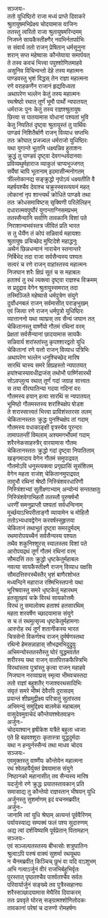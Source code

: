 सञ्जयः-  
ततो युधिष्ठिरो राजा मध्यं प्राप्ते दिवाकरे  
श्रुतायुषमभिप्रेक्ष्य चोदयामास वाजिनः  
ततस्तु त्वरितो राजा श्रुतायुषमरिन्दमम्  
निजघ्ने सायकैस्तीक्ष्णैर् नवभिर्नतपर्वभिः  
स संवार्य ततो राजन् प्रेषितान् धर्मसूनुना  
शरान् सप्त महेष्वासः कौन्तेयाया समार्पयत्  
ते तस्व कवचं भित्त्वा पपुश्शोणितमाहवे  
असूनिव विचिन्वन्तो देहे तस्य महात्मनः  
पाण्डवस्तु भृशं विद्धस् तेन राज्ञा महात्मना  
रणे वराहकर्णेन राजानं हृद्यविध्यता  
अथापरेण भल्लेन केतुं तस्य महात्मनः  
रथश्रेष्ठो रथात् तूर्णं भूमौ पार्थो न्यपातयत्  
धर्मराजः पुनः केतुं तस्य राज्ञश्श्रुतायुषः  
छित्त्वा स पातयामास योधानां पश्यतां भुवि  
केतु निपतितं दृष्ट्वा श्रुतायुस्तं तु पार्थिवः  
पाण्डवं निशितैर्बाणै राजन् विव्याध सप्तभिः  
ततः क्रोघात् प्रजज्वल धर्मराजो युधिष्ठिरः  
यथा युगान्ते भूतानि धक्ष्यन्निव हुताशनः  
क्रुद्धं तु पाण्डवं दृष्ट्वा देवगन्धर्वदानवाः  
प्रविव्यथुर्महाराज व्याकुलं चाप्यभूज्जगत्  
सर्वेषां चापि भूतानाम् इदमासीन्मनोगतम्  
त्रींल्लोकानद्य सङ्क्रुद्धो नृपोऽयं धक्ष्यतीति वै  
महर्षयश्चैव देवाश्च चक्रुस्स्वस्त्ययनं महत्  
लोकानां नृप शान्त्यर्थं क्रोधिते पाण्डवे तथा  
ततः क्रोधसमाविष्टस् सृक्विणी परिलेलिहन्  
दधारात्मवपुर्घोरं युगान्ताग्निसमप्रभम्  
ततस्सैन्यानि सर्वाणि तावकानि विशां पते  
निराशान्यभवंस्तत्र जीवितं प्रति भारत  
स तु धैर्येण तं कोपं सन्निवार्य महायशाः  
श्रुतायुषः प्रचिच्छेद मुष्टिदेशे महाद्धनुः  
अथैनं छिन्नधन्वानं नाराचेन स्तनान्तरे  
निर्बिभेद तदा राजा सर्वसैन्यस्य पश्यतः  
सत्वरं च रणे राजन् वाहांस्तस्य महात्मनः  
निजघान शरैः क्षिप्रं सूतं च स महाबलः  
हताश्वं तु रथं त्यक्त्वा दृष्ट्वा राज्ञश्च विक्रमम्  
स प्रदुद्राव वेगेन श्रुतायु्स्समरात् तदा  
तस्मिञ्जिते महेष्वासे धर्मपुत्रेण संयुगे  
दुर्योधनबलं राजन् सर्वमासीत् पराङ्भुखम्  
एवं जित्वा रणे राजन् धर्मपुत्रो युधिष्ठिरः  
व्यात्ताननो यथा व्याघ्रस् तव सैन्यं जघान तत्  
चेकितानस्तु वार्ष्णेयो गौतमं रथिनां वरम्  
प्रेक्षतां सर्वसैन्यानां छादयामास सायकैः  
सन्निवार्य शरांस्तांस्तु कृपश्शारद्वतो युधि  
चेकितानां रणे यत्तो राजन् विव्याध पत्रिभिः  
अथापरेण भल्लेन धनुश्चिच्छेद मारिष  
सारथिं चास्य समरे क्षिप्रहस्तो न्यपातयत्  
हयांश्चास्यावधीद्राजंस् तथोभौ पार्ष्णिसारथी  
सोऽवप्लुत्य रथात् तूर्णं गदां जग्राह सात्त्वतः  
स तया वीरघातिन्या गदया गदिनां वरः  
गौतमस्य हयान् हत्वा सारथिं स न्यपातयत्  
भूमिष्ठो गौतमस्तस्य शरांश्चिक्षेप षोडश  
ते शरास्सात्त्वतं भित्त्वा प्राविशंस्तरसा तलम्  
चेकितानस्ततः क्रुद्धः पुनश्चिक्षेप तां गदाम्  
गौतमस्य वधाकाङ्क्षी वृत्रस्येव पुरन्दरः  
तामापतन्तीं विमलाम् अश्यमगर्भोपमां गदाम्  
शरैरनेकसाहस्त्रैर् वारयामास गौतमः  
चेकितानस्ततः क्रुद्धो गदां दृष्ट्वा निपातिताम्  
खङ्गमादाय वेगेन गौतमं समुपाद्रवत्  
गौतमोऽपि धनुस्त्यक्त्वा प्रगृह्यासिं सुसंशितम्  
वेगेन महता राजंश् चेकितानमुपाद्रवत्  
तावुभौ रथिनां श्रेष्ठौ निस्त्रिंशवरधारिणौ  
निस्त्रिंशाभ्यां सुतीक्ष्णाभ्याम् अन्योन्यं सन्ततक्षतुः  
निस्त्रिंशवेगाभिहतौ ततस्तौ पुरुषर्षभौ  
धरणीं समनुप्राप्तौ पश्यतां सर्वधन्विनाम्  
मूर्च्छयाऽभिपरीताङ्गौ व्यायामेन च मोहितौ  
ततोऽभ्यधावद्वेगेन करवर्षस्सुहृत्तया  
चेकितानं तथाभूतं दृष्ट्वा समरदुर्मदम्  
रथमारोपयच्चैनं सर्वसैन्यस्य पश्यतः  
तथैव शकुनिश्शूरस् स्यालस्तव विशां पते  
आरोपयद्रथं तूर्णं गौतमं रथिनां वरम्  
सौमदत्तिं ततः क्रुद्धो धृष्टकेतुर्महाबलः  
नवत्या सायकैस्तीक्ष्णै राजन् विव्याध वक्षसि  
सौमदत्तिरुरस्थैस्तैर् भृशं बाणैरशोभत  
मध्यन्दिने महाराज रश्मिभिस्तपनो यथा  
भूरिश्रवास्तु समरे धृष्टकेतुं महारथम्  
हतसूतहयं चक्रे विरथं सायकोत्तमैः  
विरथं तु समालोक्य हताश्वं हतसारथिम्  
महता शरवर्षेण च्छादयामास संयुगे  
स च तं रथमुत्सृज्य धृष्टकेतुर्महामनाः  
आरुरोह रथं तूर्णं शतानीकस्य भारत  
चित्रसेनो विकर्णश्च राजन् दुर्मर्षणस्तथा  
रथिनो हेमसन्नाहास् सौभद्रमभिदुद्रुवुः  
अभिमन्योस्ततस्तैस्तु घोरं युद्धमवर्तत  
शरीरस्य यथा राजन् वातपित्तकफैस्त्रिभिः  
विरथांस्तव पुत्रांस्तु कृत्वा राजन् महाहवे  
निजघान नरव्याघ्रस् स्मृत्वा भीमवचस्तदा  
ततो राज्ञां बहुशतैर् गजाश्वरथसादिभिः  
संवृतं समरे भीष्मं देवैरपि दुरासदम्  
प्रयान्तं शीघ्रमुद्वीक्ष्य परित्रातुं सुतांस्तव  
अभिमन्युं समुद्दिक्ष्य बालमेकं महाबलम्  
वासुदेवमुवाचेदं कौन्तेयश्श्वेतवाहनः  
अर्जुनः-  
चोदयाश्वान् हृषीकेश यत्रैते बहुला ध्वजाः  
एते हि बहवश्शूराः कृतास्त्रा युद्धदुर्मदाः  
यथा न हन्युर्नस्सैन्यं तथा माधव चोदय  
सञ्जयः-  
एवमुक्तस्तु वार्ष्णेयः कौन्तेयेन महात्मना  
रथं श्वेतहयैर्युक्तं प्रेषयामास संयुगे  
निष्ठानको महानासीत् तव सैन्यस्य मारिष  
यदर्जुनो रणे क्रुद्धः प्रयातस्तावकान् प्रति  
समासाद्य तु कौन्तेयो राज्ञस्तान् भीषयन् युधि  
अर्जुनस्तु सुशर्माणम् इदं वचनमब्रवीत्  
अर्जुनः-  
जानामि त्वां युधि श्रेष्ठम् अत्यन्तं पूर्ववैरिणम्  
पर्यायस्याद्य सम्पक्वं फलं पश्य सुदारुणम्  
अद्य त्वां दर्शयिष्यामि पूर्वप्रेतान् पितामहान्  
सञ्जयः-  
एवं सञ्जल्पतस्तस्य बीभत्सोः शत्रुघातिनः  
श्रुत्वाऽपि परुषं वाक्यं सुशर्मा रथयूथपः  
न चैनमब्रवीत् किञ्चिच् छुभं वा यदि वाऽशुभम्  
अभि गत्वाऽर्जुनं वीरं राजभिर्बहुभिर्वृतः  
पुरस्तात् पृष्ठतश्चैव पार्श्वतश्चैव सर्वतः  
परिवार्यार्जुनं सङ्ख्ये तव पुत्रैस्सहानघः  
शरैस्सञ्छादयामास मेघैरिव दिवाकरम्  
ततः प्रववृते घोरस् सङ्ग्रामश्शोणितोदकः  
तावकानां परेषां च दारुणो रोमहर्षणः  

